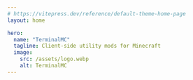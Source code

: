 ```yaml
---
# https://vitepress.dev/reference/default-theme-home-page
layout: home

hero:
  name: "TerminalMC"
  tagline: Client-side utility mods for Minecraft
  image:
    src: /assets/logo.webp
    alt: TerminalMC
---
```


<script setup>
import { VPTeamMembers } from 'vitepress/theme';
import modrinth from '/assets/modrinth.svg?raw';

const members = [
  {
    avatar: 'https://raw.githubusercontent.com/TerminalMC/XaeroZoomout/HEAD/common/src/main/resources/assets/xaerozoomout/icon.png',
    name: 'Xaero Zoomout',
    title: 'Reduces the minimum zoom of Xaero\'s World Map from 0.0625x to 0.0025x.',
    links: [
      { icon: { svg: modrinth }, link: 'https://modrinth.com/mod/T6oqPfxF' },
      { icon: 'github', link: 'https://github.com/TerminalMC/XaeroZoomout' }
    ]
  },
  {
    avatar: 'https://raw.githubusercontent.com/TerminalMC/ChatNotify/HEAD/common/src/main/resources/assets/chatnotify/icon.png',
    name: 'Chat Notify',
    title: 'Set up audio and visual notifications for chat messages.',
    links: [
      { icon: { svg: modrinth }, link: 'https://modrinth.com/mod/Iudurxl8' },
      { icon: 'github', link: 'https://github.com/TerminalMC/ChatNotify' }
    ]
  },
  {
    avatar: 'https://raw.githubusercontent.com/TerminalMC/EffectTimerPlus/HEAD/common/src/main/resources/assets/effecttimerplus/icon.png',
    name: 'Effect Timer Plus',
    title: 'Adds a potency indicator and countdown overlay to status effect icons.',
    links: [
      { icon: { svg: modrinth }, link: 'https://modrinth.com/mod/JIUF2Wb5' },
      { icon: 'github', link: 'https://github.com/TerminalMC/EffectTimerPlus' }
    ]
  },
  {
    avatar: 'https://raw.githubusercontent.com/TerminalMC/CommandKeys/HEAD/common/src/main/resources/assets/commandkeys/icon.png',
    name: 'Command Keys',
    title: 'Send pre-written chat messages and commands using hotkeys.',
    links: [
      { icon: { svg: modrinth }, link: 'https://modrinth.com/mod/65UyswbY' },
      { icon: 'github', link: 'https://github.com/TerminalMC/CommandKeys' }
    ]
  },
  {
    avatar: 'https://raw.githubusercontent.com/TerminalMC/SignCopy/HEAD/common/src/main/resources/assets/signcopy/icon.png',
    name: 'Sign Copy',
    title: 'Copy, insert and erase text from signs using a simple GUI.',
    links: [
      { icon: { svg: modrinth }, link: 'https://modrinth.com/mod/cK4nxndh' },
      { icon: 'github', link: 'https://github.com/TerminalMC/SignCopy' }
    ]
  },
  {
    avatar: 'https://raw.githubusercontent.com/TerminalMC/ClaimPoints/HEAD/common/src/main/resources/assets/claimpoints/icon.png',
    name: 'Claim Points',
    title: 'Easily add GriefPrevention claim coordinates as Xaero\'s Minimap waypoints.',
    links: [
      { icon: { svg: modrinth }, link: 'https://modrinth.com/mod/dyuTci89' },
      { icon: 'github', link: 'https://github.com/TerminalMC/ClaimPoints' }
    ]
  },
  {
    avatar: 'https://raw.githubusercontent.com/TerminalMC/AutoReconnect/HEAD/common/src/main/resources/assets/autoreconnectrf/icon.png',
    name: 'Auto Reconnect (Reforged)',
    title: 'Automatically reconnect to servers after unintentional disconnection.',
    links: [
      { icon: { svg: modrinth }, link: 'https://modrinth.com/mod/PRy8Khga' },
      { icon: 'github', link: 'https://github.com/TerminalMC/AutoReconnect' }
    ]
  },
  {
    avatar: 'https://raw.githubusercontent.com/TerminalMC/ClientSort/HEAD/common/src/main/resources/assets/clientsort/icon.png',
    name: 'Client Sort',
    title: 'Sort inventories with the click of a button.',
    links: [
      { icon: { svg: modrinth }, link: 'https://modrinth.com/mod/K0AkAin6' },
      { icon: 'github', link: 'https://github.com/TerminalMC/ClientSort' }
    ]
  },
]
</script>

<VPTeamMembers size="small" :members="members" />